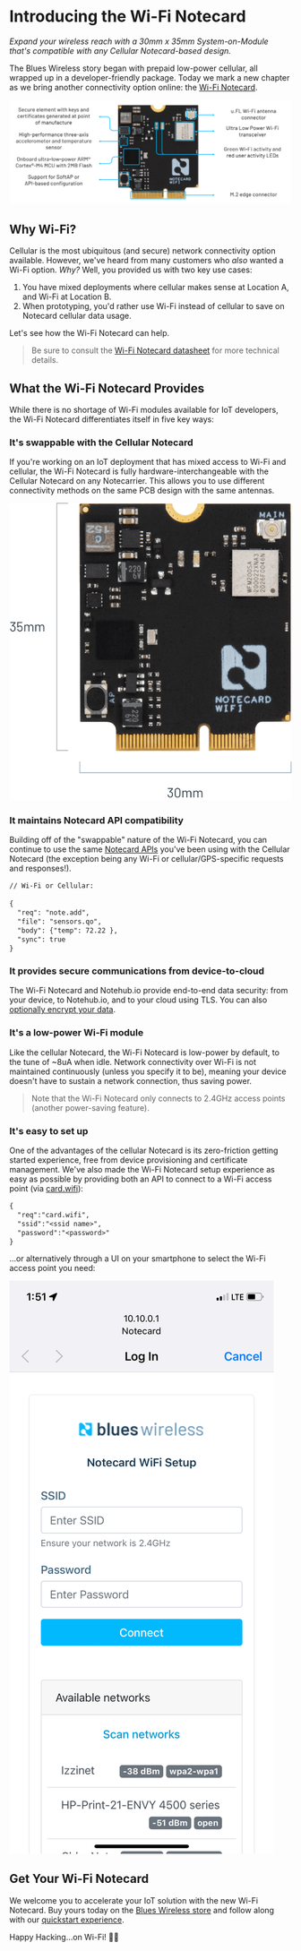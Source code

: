 # Introducing the Wi-Fi Notecard

*Expand your wireless reach with a 30mm x 35mm System-on-Module that's compatible with any Cellular Notecard-based design.*

The Blues Wireless story began with prepaid low-power cellular, all wrapped up in a developer-friendly package. Today we mark a new chapter as we bring another connectivity option online: the [Wi-Fi Notecard](/products/wifi-notecard).

![wi-fi notecard features](product_notecard_wifi.png)

## Why Wi-Fi?

Cellular is the most ubiquitous (and secure) network connectivity option available. However, we've heard from many customers who *also* wanted a Wi-Fi option. *Why?* Well, you provided us with two key use cases:

1. You have mixed deployments where cellular makes sense at Location A, and Wi-Fi at Location B.
2. When prototyping, you'd rather use Wi-Fi instead of cellular to save on Notecard cellular data usage.

Let's see how the Wi-Fi Notecard can help.

> Be sure to consult the [Wi-Fi Notecard datasheet]() for more technical details.

## What the Wi-Fi Notecard Provides

While there is no shortage of Wi-Fi modules available for IoT developers, the Wi-Fi Notecard differentiates itself in five key ways:

### It's swappable with the Cellular Notecard

If you're working on an IoT deployment that has mixed access to Wi-Fi and cellular, the Wi-Fi Notecard is fully hardware-interchangeable with the Cellular Notecard on any Notecarrier. This allows you to use different connectivity methods on the same PCB design with the same antennas.

![wi-fi notecard dimensions](notecard_wifi_measurements.png)

### It maintains Notecard API compatibility

Building off of the "swappable" nature of the Wi-Fi Notecard, you can continue to use the same [Notecard APIs](https://dev.blues.io/reference/notecard-api/introduction/) you've been using with the Cellular Notecard (the exception being any Wi-Fi or cellular/GPS-specific requests and responses!).

	// Wi-Fi or Cellular:
	
	{
	  "req": "note.add",
	  "file": "sensors.qo",
	  "body": {"temp": 72.22 },
	  "sync": true
	}

### It provides secure communications from device-to-cloud

The Wi-Fi Notecard and Notehub.io provide end-to-end data security: from your device, to Notehub.io, and to your cloud using TLS. You can also [optionally encrypt your data](https://dev.blues.io/guides-and-tutorials/notecard-guides/encrypting-data-with-the-notecard/).

### It's a low-power Wi-Fi module

Like the cellular Notecard, the Wi-Fi Notecard is low-power by default, to the tune of ~8uA when idle. Network connectivity over Wi-Fi is not maintained continuously (unless you specify it to be), meaning your device doesn't have to sustain a network connection, thus saving power.

> Note that the Wi-Fi Notecard only connects to 2.4GHz access points (another power-saving feature).

### It's easy to set up

One of the advantages of the cellular Notecard is its zero-friction getting started experience, free from device provisioning and certificate management. We've also made the Wi-Fi Notecard setup experience as easy as possible by providing both an API to connect to a Wi-Fi access point (via [card.wifi]()):

	{
	  "req":"card.wifi",
	  "ssid":"<ssid name>",
	  "password":"<password>"
	}

...or alternatively through a UI on your smartphone to select the Wi-Fi access point you need:

![wi-fi notecard setup](notecard-wifi-setup.png)

## Get Your Wi-Fi Notecard

We welcome you to accelerate your IoT solution with the new Wi-Fi Notecard. Buy yours today on the [Blues Wireless store]() and follow along with our [quickstart experience]().

Happy Hacking...on Wi-Fi! 👩‍💻

    